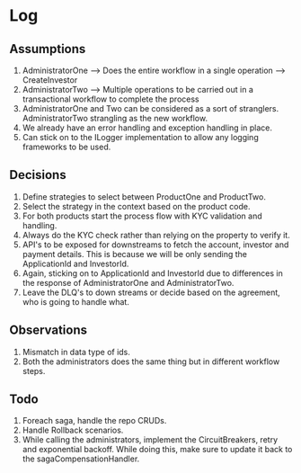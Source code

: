 # Log

## Assumptions
1. AdministratorOne --> Does the entire workflow in a single operation --> CreateInvestor
2. AdministratorTwo --> Multiple operations to be carried out in a transactional workflow to complete the process
3. AdministratorOne and Two can be considered as a sort of stranglers. AdministratorTwo strangling as the new workflow.
4. We already have an error handling and exception handling in place.
5. Can stick on to the ILogger implementation to allow any logging frameworks to be used.

## Decisions
1. Define strategies to select between ProductOne and ProductTwo.
2. Select the strategy in the context based on the product code.
3. For both products start the process flow with KYC validation and handling.
4. Always do the KYC check rather than relying on the property to verify it.
5. API's to be exposed for downstreams to fetch the account, investor and payment details. This is because we will be only sending the ApplicationId and InvestorId.
6. Again, sticking on to ApplicationId and InvestorId due to differences in the response of AdministratorOne and AdministratorTwo.
7. Leave the DLQ's to down streams or decide based on the agreement, who is going to handle what.
 
## Observations
1. Mismatch in data type of ids.
2. Both the administrators does the same thing but in different workflow steps.

## Todo

1. Foreach saga, handle the repo CRUDs.
2. Handle Rollback scenarios.
3. While calling the administrators, implement the CircuitBreakers, retry and exponential backoff. While doing this, make sure to update it back to the sagaCompensationHandler.
